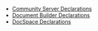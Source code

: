- [Community Server Declarations](https://github.com/vanyauhalin/onlyoffice-docs-community-server-declarations-demo)
- [Document Builder Declarations](https://github.com/vanyauhalin/onlyoffice-docs-definitions-demo)
- [DocSpace Declarations](https://github.com/vanyauhalin/onlyoffice-docs-declarations-demo2)
